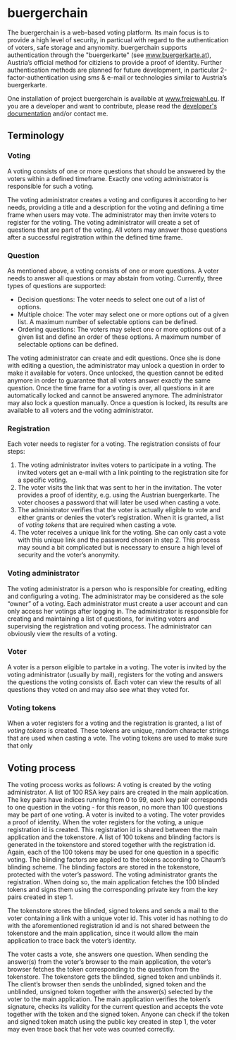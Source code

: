 # buergerchain

The buergerchain is a web-based voting platform. Its main focus is to provide a high level of security, in particual with regard to the authentication of voters, safe storage and anynomity. buergerchain supports authentication through the  "buergerkarte" (see www.buergerkarte.at), Austria’s official method for citiziens to provide a proof of identity. Further authentication methods are planned for future development, in particular 2-factor-authentication using sms & e-mail or technologies similar to Austria’s buergerkarte.

One installation of project buergerchain is available at www.freiewahl.eu. If you are a developer and want to contribute, please read the [developer's documentation](dev.md) and/or contact me.

## Terminology

### Voting
A voting consists of one or more questions that should be answered by the voters within a defined timeframe. Exactly one voting administrator is responsible for such a voting.

The voting administrator creates a voting and configures it according to her needs, providing a title and a description for the voting and defining a time frame when users may vote. The administrator may then invite voters to register for the voting. The voting administrator will create a set of questions that are part of the voting. All voters may answer those questions after a successful registration within the defined time frame.

### Question
As mentioned above, a voting consists of one or more questions. A voter needs to answer all questions or may abstain from voting. Currently, three types of questions are supported:

* Decision questions: The voter needs to select one out of a list of options.
* Multiple choice: The voter may select one or more options out of a given list. A maximum number of selectable options can be defined.
* Ordering questions: The voters may select one or more options out of a given list and define an order of these options. A maximum number of selectable options can be defined.

The voting administrator can create and edit questions. Once she is done with editing a question, the administrator may unlock a question in order to make it available for voters. Once unlocked, the question cannot be edited anymore in order to guarantee that all voters answer exactly the same question.
Once the time frame for a voting is over, all questions in it are automatically locked and cannot be answered anymore. The administrator may also lock a question manually. Once a question is locked, its results are available to all voters and the voting administrator.

### Registration
Each voter needs to register for a voting. The registration consists of four steps:
1. The voting administrator invites voters to participate in a voting. The invited voters get an e-mail with a link pointing to the registration site for a specific voting.
2. The voter visits the link that was sent to her in the invitation. The voter provides a proof of identity, e.g. using the Austrian buergerkarte. The voter chooses a password that will later be used when casting a vote.
3. The administrator verifies that the voter is actually eligible to vote and either grants or denies the voter’s registration. When it is granted, a list of *voting tokens* that are required when casting a vote.
4. The voter receives a unique link for the voting. She can only cast a vote with this unique link and the password chosen in step 2.
This process may sound a bit complicated but is necessary to ensure a high level of security and the voter’s anonymity.

### Voting administrator
The voting administrator is a person who is responsible for creating, editing and configuring a voting. The administrator may be considered as the sole “owner” of a voting. Each administrator must create a user account and can only access her votings after logging in. The administrator is responsible for creating and maintaining a list of questions, for inviting voters and supervising the registration and voting process. The administrator can obviously view the results of a voting.

### Voter
A voter is a person eligible to partake in a voting. The voter is invited by the voting administrator (usually by mail), registers for the voting and answers the questions the voting consists of. Each voter can view the results of all questions they voted on and may also see what they voted for.

### Voting tokens
When a voter registers for a voting and the registration is granted, a list of *voting tokens* is created. These tokens are unique, random character strings that are used when casting a vote. The voting tokens are used to make sure that only 

## Voting process
The voting process works as follows:
A voting is created by the voting administrator. A list of 100 RSA key pairs are created in the main application. The key pairs have indices running from 0 to 99, each key pair corresponds to one question in the voting - for this reason, no more than 100 questions may be part of one voting.
A voter is invited to a voting. The voter provides a proof of identity. When the voter registers for the voting, a unique registration id is created. This registration id is shared between the main application and the tokenstore. A list of 100 tokens and blinding factors is generated in the tokenstore and stored together with the registration id. Again, each of the 100 tokens may be used for one question in a specific voting. The blinding factors are applied to the tokens according to Chaum’s blinding scheme. The blinding factors are stored in the tokenstore, protected with the voter’s password.
The voting administrator grants the registration. When doing so, the main application fetches the 100 blinded tokens and signs them using the corresponding private key from the key pairs created in step 1.

The tokenstore stores the blinded, signed tokens and sends a mail to the voter containing a link with a unique voter id. This voter id has nothing to do with the aforementioned registration id and is not shared between the tokenstore and the main application, since it would allow the main application to trace back the voter’s identity.

The voter casts a vote, she answers one question. When sending the answer(s) from the voter’s browser to the main application, the voter’s browser fetches the token corresponding to the question from the tokenstore. The tokenstore gets the blinded, signed token and unblinds it. The client’s browser then sends the unblinded, signed token and the unblinded, unsigned token together with the answer(s) selected by the voter to the main application. The main application verifies the token’s signature, checks its validity for the current question and accepts the vote together with the token and the signed token.
Anyone can check if the token and signed token match using the public key created in step 1, the voter may even trace back that her vote was counted correctly.
